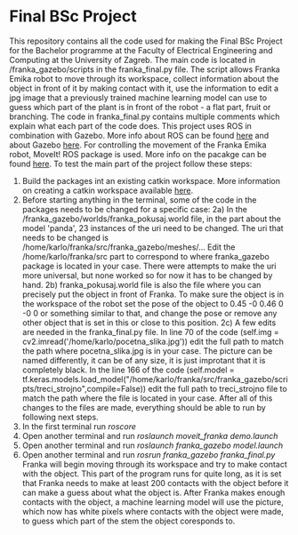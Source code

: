 # Final BSc Project
This repository contains all the code used for making the Final BSc Project for the Bachelor programme at the Faculty of Electrical Engineering and Computing at the University of Zagreb.
The main code is located in /franka_gazebo/scripts in the franka_final.py file. The script allows Franka Emika robot to move through its workspace, collect information about the object in front of it by making contact with it, use the information to edit a jpg image that a previously trained machine learning model can use to guess which part of the plant is in front of the robot - a flat part, fruit or branching.
The code in franka_final.py contains multiple comments which explain what each part of the code does.
This project uses ROS in combination with Gazebo. More info about ROS can be found [here](https://www.ros.org/) and about Gazebo [here](http://gazebosim.org/).
For controlling the movement of the Franka Emika robot, MoveIt! ROS package is used. More info on the pacakge can be found [here](https://moveit.ros.org/).
To test the main part of the project follow these steps:
1. Build the packages int an existing catkin workspace. More information on creating a catkin workspace available [here](http://wiki.ros.org/catkin/Tutorials/create_a_workspace).
2. Before starting anything in the terminal, some of the code in the packages needs to be changed for a specific case:
   2a) In the /franka_gazebo/worlds/franka_pokusaj.world file, in the part about the model 'panda', 23 instances of the uri need to be changed. The uri that needs to be changed is /home/karlo/franka/src/franka_gazebo/meshes/... Edit the /home/karlo/franka/src part to correspond to where franka_gazebo package is located in your case. There were attempts to make the uri more universal, but none worked so for now it has to be changed by hand.
   2b) franka_pokusaj.world file is also the file where you can precisely put the object in front of Franka. To make sure the object is in the workspace of the robot set the pose of the object to <pose frame=''>0.45 -0 0.46 0 -0 0</pose> or something similar to that, and change the pose or remove any other object that is set in this or close to this position.
   2c) A few edits are needed in the franka_final.py file. In line 70 of the code (self.img = cv2.imread('/home/karlo/pocetna_slika.jpg')) edit the full path to match the path where pocetna_slika.jpg is in your case. The picture can be named differently, it can be of any size, it is just improtant that it is completely black. In the line 166 of the code (self.model = tf.keras.models.load_model("/home/karlo/franka/src/franka_gazebo/scripts/treci_strojno",compile=False)) edit the full path to treci_strojno file to match the path where the file is located in your case. 
After all of this changes to the files are made, everything should be able to run by following next steps.
3. In the first terminal run _roscore_
4. Open another terminal and run _roslaunch moveit_franka demo.launch_
5. Open another terminal and run _roslaunch franka_gazebo model.launch_
6. Open another terminal and run _rosrun franka_gazebo franka_final.py_
Franka will begin moving through its workspace and try to make contact with the object. This part of the program runs for quite long, as it is set that Franka needs to make at least 200 contacts with the object before it can make a guess about what the object is. After Franka makes enough contacts with the object, a machine learning model will use the picture, which now has white pixels where contacts with the object were made, to guess which part of the stem the object coresponds to. 
